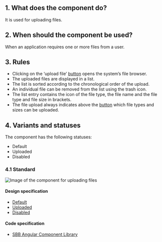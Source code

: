 ## 1. What does the component do?
It is used for uploading files.

## 2. When should the component be used?
When an application requires one or more files from a user.

## 3. Rules 
* Clicking on the ‘upload file’ [button](https://digital.sbb.ch/en/components/button) opens the system’s file browser.
* The uploaded files are displayed in a list.
* The list is sorted according to the chronological order of the upload.
* An individual file can be removed from the list using the trash icon.
* The list entry contains the icon of the file type, the file name and the file type and file size in brackets.
* The file upload always indicates above the [button](https://digital.sbb.ch/en/components/button) which file types and sizes can be uploaded.

## 4. Variants and statuses
The component has the following statuses:
* Default
* Uploaded
* Disabled

### 4.1 Standard
![Image of the component for uploading files](https://raw.githubusercontent.com/sbb-design-systems/sbb-design-system/master/website/components/fileselector/images/fileselector_default.png 'class: image')

#### Design specification
* [Default](https://sbb.invisionapp.com/d/main#/console/15744722/378105832/inspect)
* [Uploaded](https://sbb.invisionapp.com/d/main#/console/15744722/378105833/inspect)
* [Disabled](https://sbb.invisionapp.com/d/main#/console/15744722/378105834/inspect)

#### Code specification
* [SBB Angular Component Library](https://sbb-angular.app.sbb.ch/latest/content/file-selector)